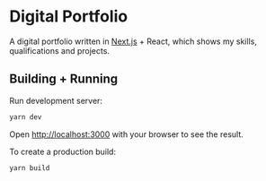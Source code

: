 # Digital Portfolio

A digital portfolio written in [Next.js](https://nextjs.org/) + React, which shows my skills, qualifications and projects.

## Building + Running

Run development server:

```bash
yarn dev
```

Open [http://localhost:3000](http://localhost:3000) with your browser to see the result.

To create a production build:

```bash
yarn build
```